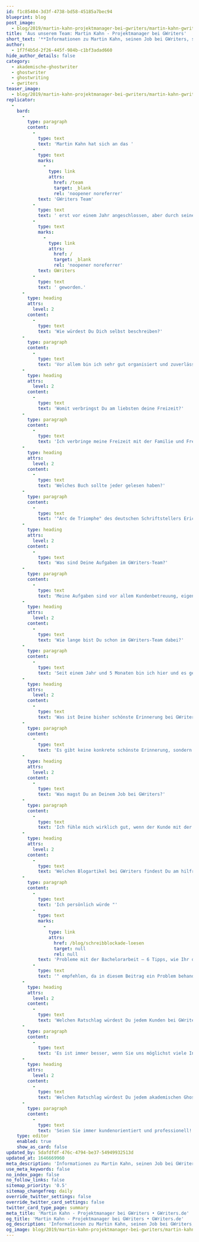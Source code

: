 ```yaml
---
id: f1c85404-3d3f-4738-bd58-45185a7bec94
blueprint: blog
post_image:
  - blog/2019/martin-kahn-projektmanager-bei-gwriters/martin-kahn-gwriters.jpg
title: 'Aus unserem Team: Martin Kahn - Projektmanager bei GWriters'
short_text: '**Informationen zu Martin Kahn, seinen Job bei GWriters, seine Ratschläge an akademische Ghostwriter & Kunden der Ghostwriter-Agentur GWriters.**'
author:
  - 1f7f4b5d-2f26-445f-984b-c1bf3adad660
hide_author_details: false
category:
  - akademische-ghostwriter
  - ghostwriter
  - ghostwriting
  - gwriters
teaser_image:
  - blog/2019/martin-kahn-projektmanager-bei-gwriters/martin-kahn-gwriters.jpg
replicator:
  -
    bard:
      -
        type: paragraph
        content:
          -
            type: text
            text: 'Martin Kahn hat sich an das '
          -
            type: text
            marks:
              -
                type: link
                attrs:
                  href: /team
                  target: _blank
                  rel: 'noopener noreferrer'
            text: 'GWriters Team'
          -
            type: text
            text: ' erst vor einem Jahr angeschlossen, aber durch seinen Enthusiasmus und seine Kompetenz ist er bereits zu einem der besten Projektmanagers beim '
          -
            type: text
            marks:
              -
                type: link
                attrs:
                  href: /
                  target: _blank
                  rel: 'noopener noreferrer'
            text: GWriters
          -
            type: text
            text: ' geworden.'
      -
        type: heading
        attrs:
          level: 2
        content:
          -
            type: text
            text: 'Wie würdest Du Dich selbst beschreiben?'
      -
        type: paragraph
        content:
          -
            type: text
            text: 'Vor allem bin ich sehr gut organisiert und zuverlässig. Deswegen ist Projektmanager bei GWriters auch der perfekte Job für mich! Hier kann ich mein Organisationstalent zum Wohle unserer Kunden einsetzen.'
      -
        type: heading
        attrs:
          level: 2
        content:
          -
            type: text
            text: 'Womit verbringst Du am liebsten deine Freizeit?'
      -
        type: paragraph
        content:
          -
            type: text
            text: 'Ich verbringe meine Freizeit mit der Familie und Freunden. Ich bin auch ein großer Sportfan, Fußball spiele ich gerne.'
      -
        type: heading
        attrs:
          level: 2
        content:
          -
            type: text
            text: 'Welches Buch sollte jeder gelesen haben?'
      -
        type: paragraph
        content:
          -
            type: text
            text: '"Arc de Triomphe" des deutschen Schriftstellers Erich Maria Remarque.'
      -
        type: heading
        attrs:
          level: 2
        content:
          -
            type: text
            text: 'Was sind Deine Aufgaben im GWriters-Team?'
      -
        type: paragraph
        content:
          -
            type: text
            text: 'Meine Aufgaben sind vor allem Kundenbetreuung, eigenständiges Projektcontrolling und -management, Organisation und Abwicklung laufender Aufträge. Auch wenn es Probleme bei einem Auftrag gibt, dann bin ich nicht nur sofort zur Stelle, sondern kann besonders mit meiner Problemlösungsfähigkeit und meiner eigenen Erfahrung mit wissenschaftlichen Arbeiten glänzen.'
      -
        type: heading
        attrs:
          level: 2
        content:
          -
            type: text
            text: 'Wie lange bist Du schon im GWriters-Team dabei?'
      -
        type: paragraph
        content:
          -
            type: text
            text: 'Seit einem Jahr und 5 Monaten bin ich hier und es gefällt mir sehr.'
      -
        type: heading
        attrs:
          level: 2
        content:
          -
            type: text
            text: 'Was ist Deine bisher schönste Erinnerung bei GWriters?'
      -
        type: paragraph
        content:
          -
            type: text
            text: 'Es gibt keine konkrete schönste Erinnerung, sondern die Kollegen. Das Kollektiv ist wirklich gut und immer hilfsbereit. Wir unterstützen uns gegenseitig und jeder ist Experte in seinem eigenen Fachbereich. So können wir durch die Bildung von interdisziplinären Teams selbst die komplexesten Themen bewältigen.'
      -
        type: heading
        attrs:
          level: 2
        content:
          -
            type: text
            text: 'Was magst Du an Deinem Job bei GWriters?'
      -
        type: paragraph
        content:
          -
            type: text
            text: 'Ich fühle mich wirklich gut, wenn der Kunde mit der Zusammenarbeit zufrieden ist. Dieses erfüllende Gefühl ist für mich wirklich wichtiger und motivierender als alles andere.'
      -
        type: heading
        attrs:
          level: 2
        content:
          -
            type: text
            text: 'Welchen Blogartikel bei GWriters findest Du am hilfreichsten und warum?'
      -
        type: paragraph
        content:
          -
            type: text
            text: 'Ich persönlich würde "'
          -
            type: text
            marks:
              -
                type: link
                attrs:
                  href: /blog/schreibblockade-loesen
                  target: null
                  rel: null
            text: 'Probleme mit der Bachelorarbeit – 6 Tipps, wie Ihr die Schreibblockade lösen könnt'
          -
            type: text
            text: '" empfehlen, da in diesem Beitrag ein Problem behandelt wird, mit dem viele unserer Kunden immer wieder zu uns kommen. In diesem Beitrag erklären wir Ihnen, wie Sie effektiv Ihre Schreibblockade lösen und überwinden können.'
      -
        type: heading
        attrs:
          level: 2
        content:
          -
            type: text
            text: 'Welchen Ratschlag würdest Du jedem Kunden bei GWriters geben?'
      -
        type: paragraph
        content:
          -
            type: text
            text: 'Es ist immer besser, wenn Sie uns möglichst viele Informationen am Anfang geben. So helfen Sie uns dabei, Ihnen zu helfen uns erhalten schlussendlich genau das, was Sie benötigen.'
      -
        type: heading
        attrs:
          level: 2
        content:
          -
            type: text
            text: 'Welchen Ratschlag würdest Du jedem akademischen Ghostwriter bei GWriters geben?'
      -
        type: paragraph
        content:
          -
            type: text
            text: 'Seien Sie immer kundenorientiert und professionell! Wir arbeiten alle gemeinsam und nie gegeneinander.'
    type: editor
    enabled: true
    show_as_card: false
updated_by: 5dafdfdf-476c-4794-be37-54949932513d
updated_at: 1646669960
meta_description: 'Informationen zu Martin Kahn, seinen Job bei GWriters, seine Ratschläge an akademische Ghostwriter & Kunden der Ghostwriter-Agentur GWriters.'
use_meta_keywords: false
no_index_page: false
no_follow_links: false
sitemap_priority: '0.5'
sitemap_changefreq: daily
override_twitter_settings: false
override_twitter_card_settings: false
twitter_card_type_page: summary
meta_title: 'Martin Kahn - Projektmanager bei GWriters • GWriters.de'
og_title: 'Martin Kahn - Projektmanager bei GWriters • GWriters.de'
og_description: 'Informationen zu Martin Kahn, seinen Job bei GWriters, seine Ratschläge an akademische Ghostwriter & Kunden der Ghostwriter-Agentur GWriters.'
og_image: blog/2019/martin-kahn-projektmanager-bei-gwriters/martin-kahn-gwriters.jpg
---
```

